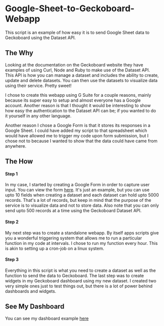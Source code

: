 # Google-Sheet-to-Geckoboard-Webapp
This script is an example of how easy it is to send Google Sheet data to Geckoboard using the Dataset API.

<h2>The Why</h2>
Looking at the documentation on the Geckoboard website they have examples of using Curl, Node and Ruby to make use of the Dataset API. This API is how you can manage a dataset and includes the ability to create, update and delete datasets. You can then use the datasets to visualize data using their service. Pretty sweet!

I chose to create this webapp using G Suite for a couple reasons, mainly because its super easy to setup and almost everyone has a Google account. Another reason is that I thought it would be interesting to show how easy the authentication to the Dataset API can be; if you wanted to do it yourself in any other language. 

Another reason I chose a Google Form is that it stores its responses in a Google Sheet. I could have added my script to that spreadsheet which would have allowed me to trigger my code upon form submission, but I chose not to because I wanted to show that the data could have came from anywhere. 

<h2>The How</h2>
<h4>Step 1</h4>
In my case, I started by creating a Google Form in order to capture user input. You can view the form <a href="https://docs.google.com/forms/d/e/1FAIpQLSd94Vvv8PRQfTAKkF4dTcKehbmusZBevA6A7u1h8xqdHYdvXA/viewform" target="_blank">here</a>. It's just an example, but you can use upto 10 fields when creating a dataset and each dataset can hold upto 5000 records. That's a lot of records, but keep in mind that the purpose of the service is to visualize data and not to store data. Also note that you can only send upto 500 records at a time using the Geckoboard Dataset API.

<h4>Step 2</h4>
My next step was to create a standalone webapp. By itself apps scripts give you a wonderful triggering system that allows me to run a particular function in my code at intervals. I chose to run my function every hour. This is akin to setting up a cron-job on a linux system. 

<h4>Step 3</h4>
Everything in this script is what you need to create a dataset as well as the function to send the data to Geckoboard. The last step was to create widgets in my Geckoboard dashboard using my new dataset. I created two very simple ones just to test things out, but there is a lot of power behind dashboards and widgets. 

<h2>See My Dashboard</h2>
You can see my dashboard example <a href="https://app.geckoboard.com/dashboards/DGUKGXDRVWAYKDJD" target="_blank">here</a>
